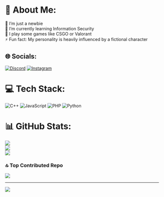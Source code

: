 # 💫 About Me:
🔭 I’m just a newbie <br>🌱 I’m currently learning Information Security<br>💬 I play some games like CSGO or Valorant<br>⚡ Fun fact: My personality is heavily influenced by a fictional character 


## 🌐 Socials:
[![Discord](https://img.shields.io/badge/Discord-%237289DA.svg?logo=discord&logoColor=white)](https://discord.gg/yuu_2802) [![Instagram](https://img.shields.io/badge/Instagram-%23E4405F.svg?logo=Instagram&logoColor=white)](https://www.instagram.com/_anzuukino_) 

# 💻 Tech Stack:
![C++](https://img.shields.io/badge/c++-%2300599C.svg?style=for-the-badge&logo=c%2B%2B&logoColor=white) ![JavaScript](https://img.shields.io/badge/javascript-%23323330.svg?style=for-the-badge&logo=javascript&logoColor=%23F7DF1E) ![PHP](https://img.shields.io/badge/php-%23777BB4.svg?style=for-the-badge&logo=php&logoColor=white) ![Python](https://img.shields.io/badge/python-3670A0?style=for-the-badge&logo=python&logoColor=ffdd54)
# 📊 GitHub Stats:
![](https://github-readme-stats.vercel.app/api?username=anzuukino&theme=dark&hide_border=false&include_all_commits=true&count_private=true)<br/>
![](https://github-readme-streak-stats.herokuapp.com/?user=anzuukino&theme=dark&hide_border=false)<br/>
![](https://github-readme-stats.vercel.app/api/top-langs/?username=anzuukino&theme=dark&hide_border=false&include_all_commits=true&count_private=true&layout=compact)
### 🔝 Top Contributed Repo
![](https://github-contributor-stats.vercel.app/api?username=anzuukino&limit=5&theme=dark&combine_all_yearly_contributions=true)

---
[![](https://visitcount.itsvg.in/api?id=anzuukino&icon=0&color=1)](https://visitcount.itsvg.in)

<!-- Proudly created with GPRM ( https://gprm.itsvg.in ) -->
